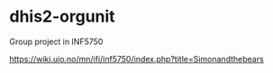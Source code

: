 # dhis2-orgunit
Group project in INF5750

https://wiki.uio.no/mn/ifi/inf5750/index.php?title=Simonandthebears

